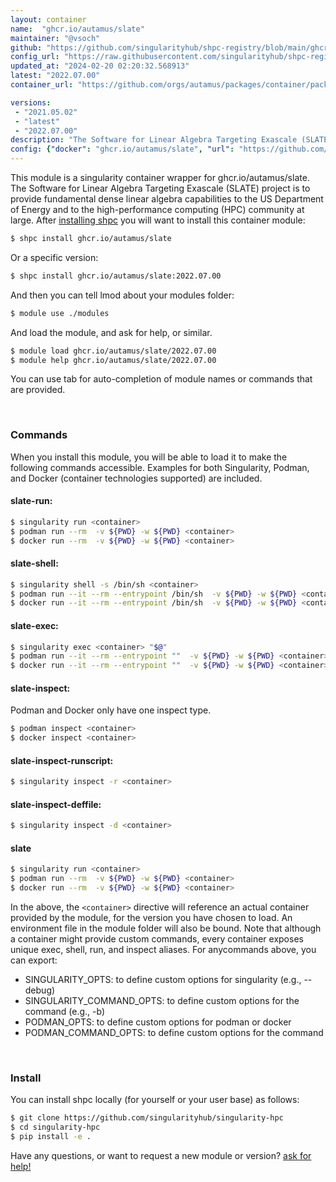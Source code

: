 ```yaml
---
layout: container
name:  "ghcr.io/autamus/slate"
maintainer: "@vsoch"
github: "https://github.com/singularityhub/shpc-registry/blob/main/ghcr.io/autamus/slate/container.yaml"
config_url: "https://raw.githubusercontent.com/singularityhub/shpc-registry/main/ghcr.io/autamus/slate/container.yaml"
updated_at: "2024-02-20 02:20:32.568913"
latest: "2022.07.00"
container_url: "https://github.com/orgs/autamus/packages/container/package/slate"

versions:
 - "2021.05.02"
 - "latest"
 - "2022.07.00"
description: "The Software for Linear Algebra Targeting Exascale (SLATE) project is to provide fundamental dense linear algebra capabilities to the US Department of Energy and to the high-performance computing (HPC) community at large."
config: {"docker": "ghcr.io/autamus/slate", "url": "https://github.com/orgs/autamus/packages/container/package/slate", "maintainer": "@vsoch", "description": "The Software for Linear Algebra Targeting Exascale (SLATE) project is to provide fundamental dense linear algebra capabilities to the US Department of Energy and to the high-performance computing (HPC) community at large.", "latest": {"2022.07.00": "sha256:ce16fb0ab895f7b5308895c4cbbc12906013bb981ab1779460a1f3000e20dbce"}, "tags": {"2021.05.02": "sha256:056b567b3909a6cc85ba0e3725812596fdf00543aa4989f7bfbad1324448afaf", "latest": "sha256:ce16fb0ab895f7b5308895c4cbbc12906013bb981ab1779460a1f3000e20dbce", "2022.07.00": "sha256:ce16fb0ab895f7b5308895c4cbbc12906013bb981ab1779460a1f3000e20dbce"}}
---
```


This module is a singularity container wrapper for ghcr.io/autamus/slate.
The Software for Linear Algebra Targeting Exascale (SLATE) project is to provide fundamental dense linear algebra capabilities to the US Department of Energy and to the high-performance computing (HPC) community at large.
After [installing shpc](#install) you will want to install this container module:


```bash
$ shpc install ghcr.io/autamus/slate
```

Or a specific version:

```bash
$ shpc install ghcr.io/autamus/slate:2022.07.00
```

And then you can tell lmod about your modules folder:

```bash
$ module use ./modules
```

And load the module, and ask for help, or similar.

```bash
$ module load ghcr.io/autamus/slate/2022.07.00
$ module help ghcr.io/autamus/slate/2022.07.00
```

You can use tab for auto-completion of module names or commands that are provided.

<br>

### Commands

When you install this module, you will be able to load it to make the following commands accessible.
Examples for both Singularity, Podman, and Docker (container technologies supported) are included.

#### slate-run:

```bash
$ singularity run <container>
$ podman run --rm  -v ${PWD} -w ${PWD} <container>
$ docker run --rm  -v ${PWD} -w ${PWD} <container>
```

#### slate-shell:

```bash
$ singularity shell -s /bin/sh <container>
$ podman run --it --rm --entrypoint /bin/sh  -v ${PWD} -w ${PWD} <container>
$ docker run --it --rm --entrypoint /bin/sh  -v ${PWD} -w ${PWD} <container>
```

#### slate-exec:

```bash
$ singularity exec <container> "$@"
$ podman run --it --rm --entrypoint ""  -v ${PWD} -w ${PWD} <container> "$@"
$ docker run --it --rm --entrypoint ""  -v ${PWD} -w ${PWD} <container> "$@"
```

#### slate-inspect:

Podman and Docker only have one inspect type.

```bash
$ podman inspect <container>
$ docker inspect <container>
```

#### slate-inspect-runscript:

```bash
$ singularity inspect -r <container>
```

#### slate-inspect-deffile:

```bash
$ singularity inspect -d <container>
```



#### slate

```bash
$ singularity run <container>
$ podman run --rm  -v ${PWD} -w ${PWD} <container>
$ docker run --rm  -v ${PWD} -w ${PWD} <container>
```


In the above, the `<container>` directive will reference an actual container provided
by the module, for the version you have chosen to load. An environment file in the
module folder will also be bound. Note that although a container
might provide custom commands, every container exposes unique exec, shell, run, and
inspect aliases. For anycommands above, you can export:

 - SINGULARITY_OPTS: to define custom options for singularity (e.g., --debug)
 - SINGULARITY_COMMAND_OPTS: to define custom options for the command (e.g., -b)
 - PODMAN_OPTS: to define custom options for podman or docker
 - PODMAN_COMMAND_OPTS: to define custom options for the command

<br>

### Install

You can install shpc locally (for yourself or your user base) as follows:

```bash
$ git clone https://github.com/singularityhub/singularity-hpc
$ cd singularity-hpc
$ pip install -e .
```

Have any questions, or want to request a new module or version? [ask for help!](https://github.com/singularityhub/singularity-hpc/issues)